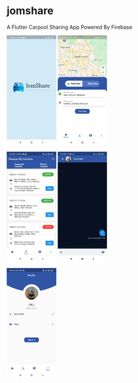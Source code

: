 # jomshare

A Flutter Carpool Sharing App Powered By Firebase

<img src="assets/image/homepage.jpg" height="300"> <img src="assets/image/mainpage.jpg" height="300">

<img src="assets/image/managepage.jpg" height="300"> <img src="assets/image/chatpage.jpg" height="300">

<img src="assets/image/userpage.jpg" height="300">


